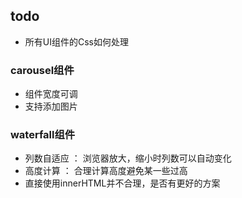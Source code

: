 
## todo

* 所有UI组件的Css如何处理

### carousel组件

* 组件宽度可调
* 支持添加图片

### waterfall组件

* 列数自适应 ： 浏览器放大，缩小时列数可以自动变化
* 高度计算 ： 合理计算高度避免某一些过高
* 直接使用innerHTML并不合理，是否有更好的方案